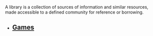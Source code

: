 A library is a collection of sources of information and similar resources, made accessible to a defined community for reference or borrowing.
- ## **[Games](Games/)**
